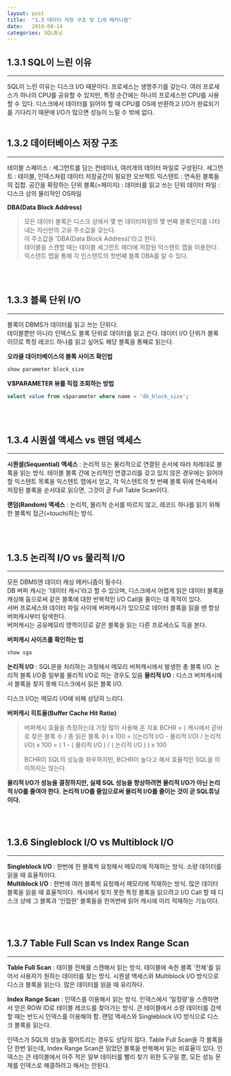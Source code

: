```yaml
---
layout: post
title:  "1.3 데이터 저장 구조 및 I/O 메커니즘"
date:   2019-08-14
categories: SQL튜닝
---  
```

## 1.3.1 SQL이 느린 이유
---
SQL이 느린 이유는 디스크 I/O 때문이다.
프로세스는 생명주기를 갖는다. 여러 프로세스가 하나의 CPU를 공유할 수 있지만, 특정 순간에는 하나의 프로세스만 CPU를 사용할 수 있다.
디스크에서 데이터를 읽어야 할 때 CPU를 OS에 반환하고 I/O가 완료되기를 기다리기 때문에 I/O가 많으면 성능이 느릴 수 밖에 없다. 
<br>
<br>
## 1.3.2 데이터베이스 저장 구조 
---
테이블 스페이스 : 세그먼트를 담는 컨테이너, 여러개의 데이터 파일로 구성된다.
세그먼트 : 테이블, 인덱스처럼 데이터 저장공간이 필요한 오브젝트
익스텐트 : 연속된 블록들의 집합. 공간을 확장하는 단위
블록(=페이지) : 데이터를 읽고 쓰는 단위
데이터 파일 : 디스크 상의 물리적인 OS파일
  
**DBA(Data Block Address)**
> 모든 데이터 블록은 디스크 상에서 몇 번 데이터파일의 몇 번째 블록인지를 나타내는 자신만의 고유 주소값을 갖는다.  
> 이 주소값을 'DBA(Data Block Address)'라고 한다.  
> 테이블을 스캔할 때는 테이블 세그먼트 헤더에 저장된 익스텐트 맵을 이용한다.
> 익스텐트 맵을 통해 각 인스텐트의 첫번째 블록 DBA를 알 수 있다. 

<br>
<br> 

## 1.3.3 블록 단위 I/O
---
블록이 DBMS가 데이터를 읽고 쓰는 단위다.  
테이블뿐만 아니라 인덱스도 블록 단위로 데이터를 읽고 쓴다.
데이터 I/O 단위가 블록이므로 특정 레코드 하나를 읽고 싶어도 해당 블록을 통째로 읽는다.  

**오라클 데이터베이스의 블록 사이즈 확인법**
```sql
show parameter block_size
```

**V$PARAMETER 뷰를 직접 조회하는 방법**
```sql
select value from v$parameter where name = 'db_block_size';
```

<br>
<br>

## 1.3.4 시퀀셜 액세스 vs 랜덤 액세스
---
**시퀀셜(Sequential) 액세스** : 논리적 또는 물리적으로 연결된 순서에 따라 차례대로 블록을 읽는 방식. 테이블 블록 간에 논리적인 연결고리를 갖고 있지 않은 경우에는 읽어야 할 익스텐트 목록을 익스텐트 맵에서 얻고, 각 익스텐트의 첫 번째 블록 뒤에 연속해서 저장된 블록을 순서대로 읽으면, 그것이 곧 Full Table Scan이다. 

**랜덤(Random) 액세스** : 논리적, 물리적 순서를 따르지 않고, 레코드 하나를 읽기 위해 한 블록씩 접근(=touch)하는 방식.

<br>
<br>

## 1.3.5 논리적 I/O vs 물리적 I/O
---
모든 DBMS엔 데이터 캐싱 메커니즘이 필수다.  
DB 버퍼 캐시는 '데이터 캐시'라고 할 수 있으며, 디스크에서 어렵게 읽은 데이터 블록을 캐싱해 둠으로써 같은 블록에 대한 반복적인 I/O Call을 줄이는 데 목적이 있다.  
서버 프로세스와 데이터 파일 사이에 버퍼캐시가 있으므로 데이터 블록을 읽을 땐 항상 버퍼캐시부터 탐색한다.  
버퍼캐시는 공유메모리 영역이므로 같은 블록을 읽는 다른 프로세스도 득을 본다. 
    
**버퍼캐시 사이즈를 확인하는 법**
```sql
show sga
```
  
  
**논리적 I/O** : SQL문을 처리하는 과정에서 메모리 버퍼캐시에서 발생한 총 블록 I/O. 논리적 블록 I/O중 일부를 물리적 I/O로 하는 경우도 있음 
**물리적 I/O** : 디스크 버퍼캐시에서 블록을 찾지 못해 디스크에서 읽은 블록 I/O. 
  
디스크 I/O는 메모리 I/O에 비해 상당히 느리다.
  
  
**버퍼캐시 히트율(Buffer Cache Hit Ratio)**
> 버퍼캐시 효율을 측정하는데 가장 많이 사용해 온 지표
> BCHR = ( 캐시에서 곧바로 찾은 블록 수 / 총 읽은 블록 수) x 100
>      = ((논리적 I/O - 물리적 I/O) / 논리적 I/O) x 100
>      = ( 1 - ( 물리적 I/O ) / ( 논리적 I/O ) ) x 100
> 
> BCHR이 SQL의 성능을 좌우하지만, BCHR이 높다고 해서 효율적인 SQL을 의미하지는 않는다.
    
**물리적  I/O가 성능을 결정하지만, 실제 SQL 성능을 향상하려면 물리적 I/O가 아닌 논리적 I/O를 줄여야 한다.**
**논리적 I/O를 줄임으로써 물리적 I/O를 줄이는 것이 곧 SQL튜닝이다.**

<br>
<br>

## 1.3.6 Singleblock I/O vs Multiblock I/O
---
**Singleblock I/O** : 한번에 한 블록씩 요청해서 메모리에 적재하는 방식. 소량 데이터를 읽을 때 효율적이다.  
**Multiblock I/O** : 한번에 여러 블록씩 요청해서 메모리에 적재하는 방식. 많은 데이터 블록을 읽을 때 효율적이다. 캐시에서 찾지 못한 특정 블록을 읽으려고 I/O Call 할 때 디스크 상에 그 블록과 '인접한' 블록들을 한꺼번에 읽어 캐시에 미리 적재하는 기능이다. 

<br>
<br>

## 1.3.7 Table Full Scan vs Index Range Scan
---
**Table Full Scan** : 테이블 전체를 스캔해서 읽는 방식. 테이블에 속한 블록 '전체'를 읽어서 사용자가 원하는 데이터를 찾는 방식. 시퀀셜 액세스와 Multiblock I/O 방식으로 디스크 블록을 읽는다. 많은 데이터를 읽을 때 유리하다.

**Index Range Scan** : 인덱스를 이용해서 읽는 방식. 인덱스에서 '일정량'을 스캔하면서 얻은 ROW ID로 테이블 레코드를 찾아가는 방식. 큰 테이블에서 소량 데이터를 검색할 때는 반드시 인덱스를 이용해야 함. 랜덤 액세스와 Singleblock I/O 방식으로 디스크 블록을 읽는다.
  
인덱스가 SQL의 성능을 떨어트리는 경우도 상당히 많다. Table Full Scan을 각 블록을 단 한번 읽는데, Index Range Scan은 읽었던 블록을 반복해서 읽는 비효율이 있다. 인덱스는 큰 테이블에서 아주 적은 일부 데이터를 빨리 찾기 위한 도구일 뿐, 모든 성능 문제를 인덱스로 해결하려고 해서는 안된다.
  
  
  

